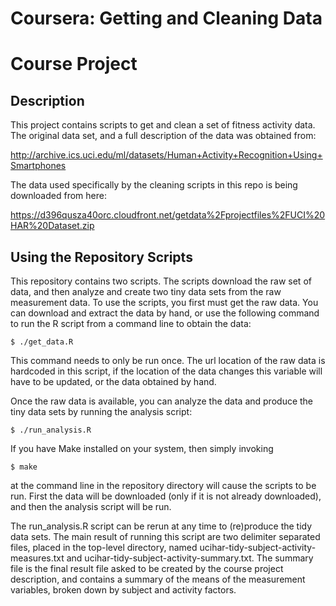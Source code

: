 # Coursera: Getting and Cleaning Data
# Course Project

## Description

This project contains scripts to get and clean a set of fitness
activity data.  The original data set, and a full description of the
data was obtained from:

http://archive.ics.uci.edu/ml/datasets/Human+Activity+Recognition+Using+Smartphones

The data used specifically by the cleaning scripts in this repo is being
downloaded from here:

https://d396qusza40orc.cloudfront.net/getdata%2Fprojectfiles%2FUCI%20HAR%20Dataset.zip

## Using the Repository Scripts

This repository contains two scripts.  The scripts download the raw
set of data, and then analyze and create two tiny data sets from
the raw measurement data.  To use the scripts, you first must
get the raw data.  You can download and extract the data by hand,
or use the following command to run the R script from a command line
to obtain the data:

```
$ ./get_data.R
```

This command needs to only be run once.  The url location of the raw
data is hardcoded in this script, if the location of the data changes
this variable will have to be updated, or the data obtained by hand.

Once the raw data is available, you can analyze the data and produce
the tiny data sets by running the analysis script:

```
$ ./run_analysis.R
```

If you have Make installed on your system, then simply invoking

```
$ make
```

at the command line in the repository directory will cause the
scripts to be run.  First the data will be downloaded (only
if it is not already downloaded), and then the analysis script
will be run.

The run_analysis.R script can be rerun at any time to (re)produce the
tidy data sets.  The main result of running this script are two
delimiter separated files, placed in the top-level directory, named
ucihar-tidy-subject-activity-measures.txt and
ucihar-tidy-subject-activity-summary.txt.  The summary file is the
final result file asked to be created by the course project
description, and contains a summary of the means of the measurement
variables, broken down by subject and activity factors.
